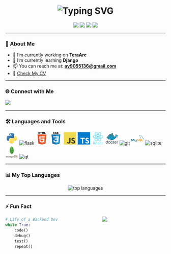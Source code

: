 <h1 align="center">
  <img src="https://readme-typing-svg.herokuapp.com?font=Fira+Code&size=28&pause=1000&center=true&vCenter=true&width=500&lines=Hi+%F0%9F%91%8B%2C+I'm+Ali+Yasser;Python+Back-End+Developer" alt="Typing SVG" />
</h1>

<p align="center">
  <img src="https://img.shields.io/badge/Python-Expert-blue?style=flat&logo=python" />
  <img src="https://img.shields.io/badge/Flask-Backend-black?style=flat&logo=flask" />
  <img src="https://img.shields.io/badge/React-Frontend-blue?style=flat&logo=react" />
  <img src="https://img.shields.io/badge/Currently_Learning-Django-green?style=flat&logo=django" />
</p>

---

### 🔧 About Me
- 🔭 I’m currently working on **TeraArc**
- 🌱 I’m currently learning **Django**
- 📫 You can reach me at: **ay9055136@gmail.com**
- 📄 [Check My CV](https://drive.google.com/file/d/1sxA9lhlHsZJfop9yVgP2t6YNhg5hfD8l/view?usp=sharing)

---

### 🌐 Connect with Me
<p align="left">
  <a href="https://linkedin.com/in/ali-yasser-ali" target="blank">
    <img src="https://img.shields.io/badge/LinkedIn-Ali%20Yasser-blue?style=for-the-badge&logo=linkedin" />
  </a>
</p>

---

### 🛠️ Languages and Tools
<p align="left">
  <img src="https://raw.githubusercontent.com/devicons/devicon/master/icons/python/python-original.svg" alt="python" width="40" height="40"/>
  <img src="https://cdn.jsdelivr.net/gh/devicons/devicon/icons/flask/flask-original.svg" alt="flask" width="40" height="40"/>
  <img src="https://raw.githubusercontent.com/devicons/devicon/master/icons/html5/html5-original-wordmark.svg" alt="html5" width="40" height="40"/>
  <img src="https://raw.githubusercontent.com/devicons/devicon/master/icons/css3/css3-original-wordmark.svg" alt="css3" width="40" height="40"/>
  <img src="https://raw.githubusercontent.com/devicons/devicon/master/icons/javascript/javascript-original.svg" alt="javascript" width="40" height="40"/>
  <img src="https://raw.githubusercontent.com/devicons/devicon/master/icons/typescript/typescript-original.svg" alt="typescript" width="40" height="40"/>
  <img src="https://raw.githubusercontent.com/devicons/devicon/master/icons/react/react-original-wordmark.svg" alt="react" width="40" height="40"/>
  <img src="https://raw.githubusercontent.com/devicons/devicon/master/icons/docker/docker-original-wordmark.svg" alt="docker" width="40" height="40"/>
  <img src="https://www.vectorlogo.zone/logos/git-scm/git-scm-icon.svg" alt="git" width="40" height="40"/>
  <img src="https://raw.githubusercontent.com/devicons/devicon/master/icons/mysql/mysql-original-wordmark.svg" alt="mysql" width="40" height="40"/>
  <img src="https://www.vectorlogo.zone/logos/sqlite/sqlite-icon.svg" alt="sqlite" width="40" height="40"/>
  <img src="https://raw.githubusercontent.com/devicons/devicon/master/icons/mongodb/mongodb-original-wordmark.svg" alt="mongodb" width="40" height="40"/>
  <img src="https://upload.wikimedia.org/wikipedia/commons/0/0b/Qt_logo_2016.svg" alt="qt" width="40" height="40"/>
</p>

---

### 📊 My Top Languages
<p align="center">
  <img src="https://github-readme-stats.vercel.app/api/top-langs?username=aliyasser29&show_icons=true&locale=en&layout=compact&theme=tokyonight" alt="top languages" />
</p>

---

### ⚡ Fun Fact
<img src="https://media.giphy.com/media/ZVik7pBtu9dNS/giphy.gif" width="200" align="right"/>

```python
# Life of a Backend Dev
while True:
    code()
    debug()
    test()
    repeat()
